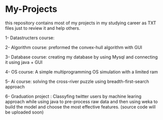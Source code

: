 # My-Projects
this repository contains most of my projects in my studying career as TXT files just to review it and help others.

1- Datastructers course:

2- Algorithm course: preformed the convex-hull algorithm with GUI

3- Database course: creating my database by using Mysql and connecting it using java + GUI 

4- OS course: A simple multiprogramming OS simulation with a limited ram

5- Ai course: solving the cross-river puzzle using breadth-first-search approach

6- Graduation project : Classyfing twitter users by machine learing approach while using java to pre-process raw data 
   and then using weka to build the model and choose the most effective features. (source code will be uploaded soon)

